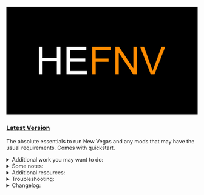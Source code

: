 ![HyperEssentials Branding](https://raw.githubusercontent.com/Biblioklept/hyperessentials/main/img/hefnv.png)

### [Latest Version](https://github.com/Biblioklept/hyperessentials/releases/tag/HEFNV.2.1.0)

The absolute essentials to run New Vegas and any mods that may have the usual requirements. Comes with quickstart.

<details>
<summary>Additional work you may want to do:</summary>
<br>

- **Run the Ultimate Edition ESM Fixes installer.** The Ultimate Edition ESM Fixes installer requires administrator permissions, so you'll need to open the mod folder and go to build to run the installer, as it isnt recommended to run MO2 in administrator unless absolutely necessary.
- **Fix your weapon meshes.** Weapon mesh fixes are not included by default, as they're aren't a hard requirement to get your game running bug-free, however, many do still like using them. So a guide is provided [here](./MIM-GUIDE).
- **Tweak the game a little more.** Some things of the vanilla game still bothered me, but aren't strictly bug fixes, this is where the [recommended tweaks](./RECOMMENDED-TWEAKS) come in. Ideally removes some annoyances that I found in the base game.

</details>

<details>
<summary>Some notes:</summary>
<br>

- I would recommend using a different name beyond HE-FNV/HEFNV. This will be your modlist in the end after all.
- The `User - INIs` file that is provided is so that you can easily reinstall and revert your INI files. It's also to prevent changes to the base INI files. IF you do not plan to change the files, you are free to disable it.

</details>

<details>
<summary>Additional resources:</summary>
<br>

- [Viva New Vegas](https://vivanewvegas.moddinglinked.com) - you can skip everything the base section, as it's all covered in this list.
- [Wall_SoGB's Performance and Stability Guide](https://performance.moddinglinked.com) - Stewie Tweaks and NVTF changes are included, however the rest couldn't be provided, as they're system tweaks and highly dependent on your system.
- [Salamand3r's Texture Guide](https://salamand3r.fail/texture-guide) - a very good resource for overhauling New Vegas and TTW visually.

</details>

<details>
<summary>Troubleshooting:</summary>
<br>

~~Problem: Installers won't run when I run them from MO2.~~
~~- Run them by going to the build folder using Windows Explorer. They require administrator permissions.~~

</details>

<details>
<summary>Changelog:</summary>
<br>

__Update 2.1.0__

ADDED:
- B42 Optics - Real Time Reflections Patch
- Smooth True Iron Sights Camera
- Manual Reload and Ammo Memory
- Cookable Grenades
- Double Jump and Coyote Time
- Faster Main Menu
- Jump While Aiming
- Compass Height Indicator
- Auto-Save Manager
- Faster Sleep-Wait
- WASD Menu Controls
- Menu Search
- lStewieAl's Engine Optimizations
- Yukichigai Unofficial Patch - YUP
- Unofficial Patch NVSE Plus
- Aqua Performa - Strip Performance Fix
- Elijah Missing Distortion Fix
- Assorted Voice Popping Fixes
- ExRB - YUP Patch
- Ammo Script Fixes
- The Mod Configuration Menu
- The Mod Configuration Menu - Bug Fix 2
- Vanilla UI Plus

UPDATED:
- New Vegas Script Extender (NVSE xNVSE)
- JIP LN NVSE Plugin
- SUP NVSE Plugin
- B42 Optics
- B42 Inject
- lStewieAl's Tweaks and Engine Fixes
- FNV Mod Limit Fix
- Depth of Field Fix - NVSE
- Real Time Reflections - NVSE
- Iron Sights Aligned

REMOVED:
- Fallout New Vegas Unofficial Patch
- Elijah Voice Audio Files Fix

OTHER NOTES:
- Added User Interface seperator
- Added an OPTIONAL tag next to the optional stuff. To make it more apparent.

__Update 2.0.0__

ADDED:
- Fallout New Vegas Unofficial Patch
- HIPControl - Weapon Idle Position Adjuster - ESPless
- Weapon Based fNearDistance ESPLess
- Basic Console Autocomplete
- Improved Console (NVSE)
- B42 Optics - ESPless
- B42 Inject - Animated Item Use - ESPless
- Depth of Field Fix - NVSE
- Fallout Alpha Rendering Tweaks - NVSE
- Muzzle Flash Light Fix - NVSE
- PipBoyOn Node Fixes (New Vegas Version)
- Consistent Spread - Firearms Accuracy and Wobble Fix
- Improved LOD Noise Texture

UPDATED:
- JIP LN NVSE Plugin
- JohnnyGuitar NVSE
- NVTF - New Vegas Tick Fix
- Exterior Emittance Fix - NVSE
- ISControl Enabler and Ironsights adjuster (now ESPless)
- Console Paste Support
- SUP NVSE
- NVTF - INI
- User - INIs

REMOVED:
- Yukichigai Unofficial Patch - YUP
- Unofficial Patch NVSE Plus
- Aqua Performa - Strip Performance Fix
- Vanilla Iron Sights Realligned - Redux

OTHER NOTES:
- Separated NVSE mods into different sections.

__Update 1.2.2__

ADDED:
- User - INIs

OTHER NOTES
- List is now installable.

__Update 1.2.1:__

ADDED:
- yUI - User Ynterface
- Matched Cursor - Fallout New Vegas
- yUI - User Ynterface - INI

__Update 1.2.0:__

ADDED:
- New Vegas Mesh Improvement Mod - NVMIM
- Elijah Voice Audio Files Fix
- ExRB - Extended Roombounds
- Strip Lights Region Fix
- Crafting Consistency Fix

UPDATED:
- NVTF - New Vegas Tick Fix
- ShowOff xNVSE Plugin

REMOVED:
- TTW Support: It has been moved to its [own modlist](https://github.com/Biblioklept/hyperessentials/tree/main/he-ttw).

__Update 1.1.0:__

ADDED:
- High Resolution Water Fog - Water Aliasing Fix
- High Resolution Screens
- High Resolution Bloom NVSE
- Pip-Boy Light Flicker Fix - NVSE
- Pip-Boy Shading Fix NVSE
- MoonlightNVSE

UPDATED:
- Stewie Tweaks Essentials INI
- Modlist Thumbnail

REMOVED:
- Installers in dropdown for executables, caused too much confusion.

OTHER NOTES:
- Reordered the modlist in the utilities section, further reordering will be done if needed.

__Update 1.0.2:__

ADDED:
- NVTF - New Vegas Tick Fix - INI

UPDATED:
- JIP LN NVSE Plugin
- NVTF - New Vegas Tick Fix

__Update 1.0.1:__

ADDED:
- Vanilla Iron Sights Realligned - Redux

UPDATED:
- AnhNVSE

REMOVED:
- Vanilla Iron Sights Realligned

__Update 1.0.0:__
- Inital release.

</details>
